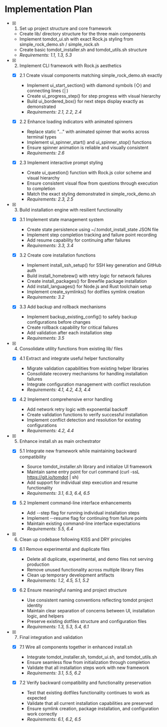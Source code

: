 # Implementation Plan

- [x] 1. Set up project structure and core framework

  - Create lib/ directory structure for the three main components
  - Implement tomdot_ui.sh with exact Rock.js styling from simple_rock_demo.sh / simple_rock.sh
  - Create basic tomdot_installer.sh and tomdot_utils.sh structure
  - _Requirements: 1.1, 1.3, 5.3_

- [x] 2. Implement CLI framework with Rock.js aesthetics

  - [x] 2.1 Create visual components matching simple_rock_demo.sh exactly

    - Implement ui_start_section() with diamond symbols (◇) and connecting lines (│)
    - Create ui_progress_step() for step progress with visual hierarchy
    - Build ui_bordered_box() for next steps display exactly as demonstrated
    - _Requirements: 2.1, 2.2, 2.4_

  - [x] 2.2 Enhance loading indicators with animated spinners

    - Replace static "..." with animated spinner that works across terminal types
    - Implement ui_spinner_start() and ui_spinner_stop() functions
    - Ensure spinner animation is reliable and visually consistent
    - _Requirements: 2.6_

  - [x] 2.3 Implement interactive prompt styling
    - Create ui_question() function with Rock.js color scheme and visual hierarchy
    - Ensure consistent visual flow from questions through execution to completion
    - Match the exact styling demonstrated in simple_rock_demo.sh
    - _Requirements: 2.3, 2.5_

- [x] 3. Build installation engine with resilient functionality

  - [x] 3.1 Implement state management system

    - Create state persistence using ~/.tomdot_install_state JSON file
    - Implement step completion tracking and failure point recording
    - Add resume capability for continuing after failures
    - _Requirements: 3.3, 3.4_

  - [x] 3.2 Create core installation functions

    - Implement install_ssh_setup() for SSH key generation and GitHub auth
    - Build install_homebrew() with retry logic for network failures
    - Create install_packages() for Brewfile package installation
    - Add install_languages() for Node.js and Rust toolchain setup
    - Implement create_symlinks() for dotfiles symlink creation
    - _Requirements: 3.2_

  - [x] 3.3 Add backup and rollback mechanisms
    - Implement backup_existing_config() to safely backup configurations before changes
    - Create rollback capability for critical failures
    - Add validation after each installation step
    - _Requirements: 3.5_

- [x] 4. Consolidate utility functions from existing lib/ files

  - [x] 4.1 Extract and integrate useful helper functionality

    - Migrate validation capabilities from existing helper libraries
    - Consolidate recovery mechanisms for handling installation failures
    - Integrate configuration management with conflict resolution
    - _Requirements: 4.1, 4.2, 4.3, 4.4_

  - [x] 4.2 Implement comprehensive error handling
    - Add network retry logic with exponential backoff
    - Create validation functions to verify successful installation
    - Implement conflict detection and resolution for existing configurations
    - _Requirements: 4.2, 4.4_

- [x] 5. Enhance install.sh as main orchestrator

  - [x] 5.1 Integrate new framework while maintaining backward compatibility

    - Source tomdot_installer.sh library and initialize UI framework
    - Maintain same entry point for curl command (curl -ssL https://git.io/tomdot | sh)
    - Add support for individual step execution and resume functionality
    - _Requirements: 3.1, 6.3, 6.4, 6.5_

  - [x] 5.2 Implement command-line interface enhancements
    - Add --step flag for running individual installation steps
    - Implement --resume flag for continuing from failure points
    - Maintain existing command-line interface expectations
    - _Requirements: 5.5, 6.4_

- [x] 6. Clean up codebase following KISS and DRY principles

  - [x] 6.1 Remove experimental and duplicate files

    - Delete all duplicate, experimental, and demo files not serving production
    - Remove unused functionality across multiple library files
    - Clean up temporary development artifacts
    - _Requirements: 1.2, 4.5, 5.1, 5.2_

  - [x] 6.2 Ensure meaningful naming and project structure
    - Use consistent naming conventions reflecting tomdot project identity
    - Maintain clear separation of concerns between UI, installation logic, and helpers
    - Preserve existing dotfiles structure and configuration files
    - _Requirements: 1.3, 5.3, 5.4, 6.1_

- [x] 7. Final integration and validation

  - [x] 7.1 Wire all components together in enhanced install.sh

    - Integrate tomdot_installer.sh, tomdot_ui.sh, and tomdot_utils.sh
    - Ensure seamless flow from initialization through completion
    - Validate that all installation steps work with new framework
    - _Requirements: 3.1, 5.5, 6.2_

  - [x] 7.2 Verify backward compatibility and functionality preservation
    - Test that existing dotfiles functionality continues to work as expected
    - Validate that all current installation capabilities are preserved
    - Ensure symlink creation, package installation, and configuration work correctly
    - _Requirements: 6.1, 6.2, 6.5_
